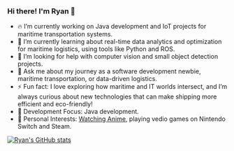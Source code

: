 ### Hi there! I'm Ryan 👋

- 🔥 I’m currently working on Java development and IoT projects for maritime transportation systems.
- 🌱 I’m currently learning about real-time data analytics and optimization for maritime logistics, using tools like Python and ROS.
- 🤔  I’m looking for help with computer vision and small object detection projects.
- 💬 Ask me about my journey as a software development newbie, maritime transportation, or data-driven logistics.
- ⚡ Fun fact: I love exploring how maritime and IT worlds intersect, and I’m always curious about new technologies that can make shipping more efficient and eco-friendly!
- 🚀 Development Focus: Java development.
- 🎉 Personal Interests: [Watching Anime](https://www.yrian.top/bangumi), playing vedio games on Nintendo Switch and Steam.

[![Ryan's GitHub stats](https://github-readme-stats.vercel.app/api?username=CodingLink)](https://github.com/anuraghazra/github-readme-stats)
